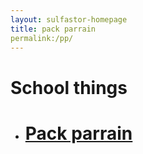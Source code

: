 ```yaml
---
layout: sulfastor-homepage
title: pack parrain
permalink:/pp/
---
```

<h1>School things</h1>

<ul>
<li><a target="=_blank" href="https://drive.google.com/drive/folders/0B-c7_H-7QG_mcG1FcUhIZVAwcUE"><h1>Pack parrain</h1></a></li>
<ul>

